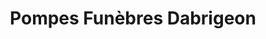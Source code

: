 ---
title: "Pompes Funèbres Dabrigeon"
url: /vichy/pompes-funebres-dabrigeon/
shop: directeurs de funérailles
---